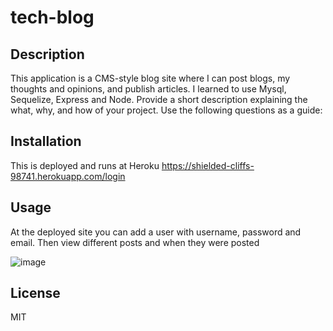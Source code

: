# tech-blog


## Description

This application is a CMS-style blog site where I can post blogs, my thoughts and opinions, and publish articles. I learned to use Mysql, Sequelize, Express and Node.
Provide a short description explaining the what, why, and how of your project. Use the following questions as a guide:


## Installation
This is deployed and runs at Heroku
https://shielded-cliffs-98741.herokuapp.com/login

## Usage
At the deployed site you can add a user with username, password and email. Then view different posts and when they were posted

![image](https://user-images.githubusercontent.com/110504360/222308886-52d08fc0-3576-485d-9682-e44942fea784.png)


## License
MIT


